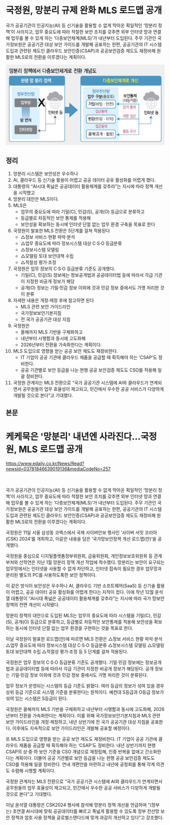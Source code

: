 # 국정원, 망분리 규제 완화 MLS 로드맵 공개

국가 공공기관이 인공지능(AI) 등 신기술을 활용할 수 없게 막아온 획일적인 ‘망분리 정책’이 사라지고, 업무 중요도에 따라 적절한 보안 조치를 갖추면 외부 인터넷 망과 연결해 업무를 볼 수 있게 하는 ‘다층보안체계(MLS)’가 내년부터 도입된다. 주무 기관인 국가정보원은 공공기관 대상 보안 가이드를 개발해 공표하는 한편, 공공기관의 IT 시스템 도입과 관련된 제도인 클라우드 보안인증(CSAP)과 공공보안검증 제도도 재정비해 원활한 MLS로의 전환을 이루겠다는 계획이다.

![network-separation](network-separation.png) 

## 정리

1. 망분리 시스템은 보안성은 우수하나 
2. AI, 클라우드 등 신기술 활용이 어렵고 공공 데이터 공유 활성화를 어렵게 했다.
3. 대통령의 “AI시대 폭넓은 공공데이터 활용체계를 갖추라”는 지시에 따라 정책 개선을 시작했고
4. 망분리 대안은 MLS이다.
5. MLS은 
    - 업무의 중요도에 따라 기밀(C), 민감(S), 공개(O) 등급으로 분류하고 
    - 등급별로 차등적인 보안 통제를 적용해
    - 보안성을 확보하는 동시에 인터넷 단절 없는 업무 환경 구축을 목표로 한다
6. 국정원이 발표한 MLS 전환은 5단계를 걸쳐 적용된다
    - △정보 서비스 현황 파악·분석
    - △업무 중요도에 따라 정보시스템 대상 C·S·O 등급분류 
    - △정보시스템 모델링 
    - △모델링 토대 보안대책 수립 
    - △적절성 평가·조정 
7. 국정원은 업무 정보의 C·S·O 등급분류 기준도 공개했다.
    - 기밀(C), 민감(S) 정보에는 정보공개법과 공공데이터법 등에 따라서 각급 기관이 지정한 비공개 정보가 해당
    - 공개(O) 정보는 기밀·민감 정보 이외에 것과 민감 정보 중에서도 가명 처리한 것이 분류
8. 자세한 내용은 개정·제정 후에 참고하면 된다
    - MLS 관련 보안 가이드라인
    - 국가정보보안기본지침
    - 전 국가 공공기관 대상 지침
9. 국정원은    
    - 올해까지 MLS 기반을 구체화하고 
    - 내년부터 시행함과 동시에 고도화해 
    - 2026년부터 전환을 가속화한다는 계획이다.
10. MLS 도입으로 영향을 받는 공공 보안 제도도 재정비한다.    
    - IT 기업이 공공 기관에 클라우드 제품을 공급할 때 획득해야 하는 ‘CSAP’도 정비한다.
    - 공공 기관별로 보안 등급을 나눈 현행 공공 보안검증 제도도 CSO를 적용해 일괄 정비한다.
11. 국정원 관계자는 MLS 전환으로 “국가 공공기관 시스템에 AI와 클라우드가 연계되면서 공무원들의 업무 효율성이 제고되고, 민간에서 우수한 공공 서비스가 다양하게 개발될 것으로 본다”고 기대했다.

## 본문 
# 케케묵은 '망분리' 내년엔 사라진다…국정원, MLS 로드맵 공개   
https://www.edaily.co.kr/News/Read?newsId=03781846639019136&mediaCodeNo=257
</br></br></br>

국가 공공기관이 인공지능(AI) 등 신기술을 활용할 수 없게 막아온 획일적인 ‘망분리 정책’이 사라지고, 업무 중요도에 따라 적절한 보안 조치를 갖추면 외부 인터넷 망과 연결해 업무를 볼 수 있게 하는 ‘다층보안체계(MLS)’가 내년부터 도입된다. 주무 기관인 국가정보원은 공공기관 대상 보안 가이드를 개발해 공표하는 한편, 공공기관의 IT 시스템 도입과 관련된 제도인 클라우드 보안인증(CSAP)과 공공보안검증 제도도 재정비해 원활한 MLS로의 전환을 이루겠다는 계획이다.

국정원은 11일 서울 삼성동 코엑스에서 국제 사이버안보 행사인 ‘사이버 서밋 코리아 (CSK) 2024‘를 개최하고, 이같은 내용을 담은 ’국가망보안정책 개선 로드맵(안)‘을 공개했다.

국정원을 중심으로 디지털플랫폼정부위원회, 금융위원회, 개인정보보호위원회 등 관계부처와 산학연은 지난 1월 망분리 정책 개선 작업에 착수했다. 망분리는 보안이 요구되는 업무망에서는 인터넷을 사용할 수 없게 차단하고, 인터넷 접속이 필요한 경우 업무망과 분리된 별도의 PC를 사용하도록한 보안 정책이다.

이 같은 방식이 보안성은 우수하나 AI, 클라우드 기반 소프트웨어(SaaS) 등 신기술 활용이 어렵고, 공공 데이터 공유 활성화를 어렵게 한다는 지적이 컸다. 이에 작년 12월 윤석열 대통령이 “AI시대 폭넓은 공공데이터 활용체계를 갖추라”는 지시에 따라 국가 망보안 정책의 전면 개선이 시작됐다.

망분리 정책의 대안으로 도입된 MLS는 업무의 중요도에 따라 시스템을 기밀(C), 민감(S), 공개(O) 등급으로 분류하고, 등급별로 차등적인 보안통제를 적용해 보안성을 확보하는 동시에 인터넷 단절 없는 업무 환경을 구현하는 것을 목표로 한다.

이날 국정원이 발표한 로드맵(안)에 따르면 MLS 전환은 △정보 서비스 현황 파악·분석 △업무 중요도에 따라 정보시스템 대상 C·S·O 등급분류 △정보시스템 모델링 △모델링 토대 보안대책 수립 △적절성 평가·조정 등 5 단계를 걸쳐 적용된다.

국정원은 업무 정보의 C·S·O 등급분류 기준도 공개했다. 기밀·민감 정보에는 정보공개법과 공공데이터법 등에 따라서 각급 기관이 지정한 비공개 정보가 해당된다. 공개 정보는 기밀·민감 정보 이외에 것과 민감 정보 중에서도 가명 처리한 것이 분류된다.

업무 정보가 운영되는 시스템의 등급 기준도 밝혔다. 여러 등급의 정보가 섞여 있을 경우 상위 등급 기준으로 시스템 기준을 분류한다는 원칙이다. 예컨대 S등급과 O등급 정보가 섞여 있는 시스템은 S등급이 된다.

국정원은 올해까지 MLS 기반을 구체화하고 내년부터 시행함과 동시에 고도화해, 2026년부터 전환을 가속화한다는 계획이다. 이를 위해 국가정보보안기본지침과 MLS 관련 보안 가이드라인을 개정·제정하고, 내년 상반기에 전 국가 공공기관 대상 지침을 공표한다. 이후에도 지속적으로 보안 가이드라인은 개발해 공표할 예정이다.

또 MLS 도입으로 영향을 받는 공공 보안 제도도 재정비한다. IT 기업이 공공 기관에 클라우드 제품을 공급할 때 획득해야 하는 ‘CSAP’도 정비한다. 내년 상반기까지 현행 CSAP의 상·중·하 보안 기준을 CSO 개념으로 재정립해, 인증 반복을 없애고 간소화한다는 계획이다. 더불어 공공 기관별로 보안 등급을 나눈 현행 공공 보안검증 제도도 CSO를 적용해 일괄 정비한다. 연내 개편안을 마련하고 내년에 공청회를 통해 각계 의견도 수렴해 시행할 계획이다.

국정원 관계자는 MLS 전환으로 “국가 공공기관 시스템에 AI와 클라우드가 연계되면서 공무원들의 업무 효율성이 제고되고, 민간에서 우수한 공공 서비스가 다양하게 개발될 것으로 본다”고 기대했다.

이날 윤석열 대통령은 CSK2024 행사에 참석해 망분리 정책 개선을 언급하며 “(정부는) 초연결 AI시대에 맞춰 공공데이터를 빠르고 폭넓게 활용할 수 있도록 정부 전산망 보안 정책과 암호 사용 정책을 글로벌스탠다드에 맞게 과감히 개선하고 있다”고 강조했다.